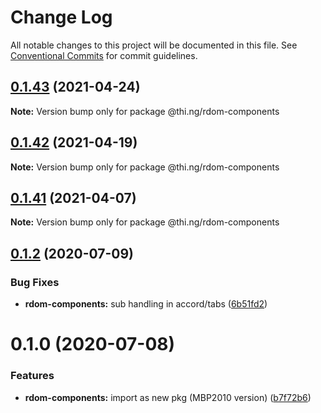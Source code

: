 # Change Log

All notable changes to this project will be documented in this file.
See [Conventional Commits](https://conventionalcommits.org) for commit guidelines.

## [0.1.43](https://github.com/thi-ng/umbrella/compare/@thi.ng/rdom-components@0.1.42...@thi.ng/rdom-components@0.1.43) (2021-04-24)

**Note:** Version bump only for package @thi.ng/rdom-components





## [0.1.42](https://github.com/thi-ng/umbrella/compare/@thi.ng/rdom-components@0.1.41...@thi.ng/rdom-components@0.1.42) (2021-04-19)

**Note:** Version bump only for package @thi.ng/rdom-components





## [0.1.41](https://github.com/thi-ng/umbrella/compare/@thi.ng/rdom-components@0.1.40...@thi.ng/rdom-components@0.1.41) (2021-04-07)

**Note:** Version bump only for package @thi.ng/rdom-components





## [0.1.2](https://github.com/thi-ng/umbrella/compare/@thi.ng/rdom-components@0.1.1...@thi.ng/rdom-components@0.1.2) (2020-07-09)


### Bug Fixes

* **rdom-components:** sub handling in accord/tabs ([6b51fd2](https://github.com/thi-ng/umbrella/commit/6b51fd2ae851070cb82c8eed7194f9b3ec03e6c0))





# 0.1.0 (2020-07-08)


### Features

* **rdom-components:** import as new pkg (MBP2010 version) ([b7f72b6](https://github.com/thi-ng/umbrella/commit/b7f72b6a19dfdc4bdb35d89bda34e787d93e5e22))
